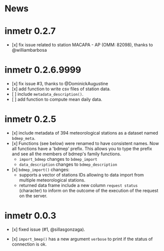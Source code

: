 News
================

<!-- NEWS.md is generated from NEWS.Rmd. Please edit that file -->
inmetr 0.2.7
============

-   \[x\] fix issue related to station MACAPA - AP (OMM: 82098), thanks to @williambarbosa

inmetr 0.2.6.9999
=================

-   \[x\] fix issue \#3, thanks to @DominickAugustine
-   \[x\] add function to write csv files of station data.
-   \[ \] include `metadata_description()`.
-   \[ \] add function to compute mean daily data.

inmetr 0.2.5
============

-   \[x\] include metadata of 394 meteorological stations as a dataset named `bdmep_meta`.
-   \[x\] Functions (see below) were renamed to have consistent names. Now all functions have a 'bdmep' prefix. This allows you to type the prefix and see all the members of bdmep's family functions.
    -   `import_bdmep` changes to `bdmep_import`
    -   `data_description` changes to `bdmep_description`
-   \[x\] `bdmep_import()` changes:
    -   supports a vector of stations IDs allowing to data import from multiple meteorological stations.
    -   returned data frame include a new column `request status` (character) to inform on the outcome of the execution of the request on the server.

inmetr 0.0.3
============

-   \[x\] fixed issue (\#1, @sillasgonzaga).

-   \[x\] `import_bmep()` has a new argument `verbose` to print if the status of connection is ok.
